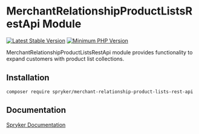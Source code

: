 # MerchantRelationshipProductListsRestApi Module
[![Latest Stable Version](https://poser.pugx.org/spryker/merchant-relationship-product-lists-rest-api/v/stable.svg)](https://packagist.org/packages/spryker/merchant-relationship-product-lists-rest-api)
[![Minimum PHP Version](https://img.shields.io/badge/php-%3E%3D%208.0-8892BF.svg)](https://php.net/)

MerchantRelationshipProductListsRestApi module provides functionality to expand customers with product list collections.

## Installation

```
composer require spryker/merchant-relationship-product-lists-rest-api
```

## Documentation

[Spryker Documentation](https://docs.spryker.com)
